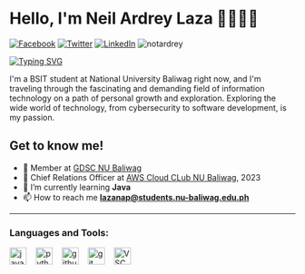 # Hello, I'm Neil Ardrey Laza 👋👨🏽‍💻

[![Facebook](https://img.shields.io/badge/Facebook-%231877F2.svg?&style=flat-square&logo=facebook&logoColor=white)](https://www.facebook.com/Aiiiyuuuuuu/following) [![Twitter](https://img.shields.io/badge/Twitter-%231DA1F2.svg?&style=flat-square&logo=twitter&logoColor=white)](https://twitter.com/Rdreyyyy?t=CCHMNGi6MxSFticBPzMiWg&s=09&fbclid=IwAR2FDPE5kOqioKYq0wekwaKhX0Z-gC5jjGlTgANwLlML1QZ2Co4CSZe8LCE) [![LinkedIn](https://img.shields.io/badge/LinkedIn-%230077B5.svg?&style=flat-square&logo=linkedin&logoColor=white)](https://www.linkedin.com/in/neil-ardrey-laza-8a3699291/) <img src="https://komarev.com/ghpvc/?username=notardrey&label=Profile%20views&color=0e75b6&style=flat" alt="notardrey" />

[![Typing SVG](https://readme-typing-svg.demolab.com?font=Fira+Code&weight=600&size=25&pause=300&color=00C8A4&vCenter=true&random=false&width=435&lines=Neil+Ardrey+Laza;BSIT+Student)](https://git.io/typing-svg)

I'm a BSIT student at National University Baliwag right now, and I'm traveling through the fascinating and demanding field of information technology on a path of personal growth and exploration. Exploring the wide world of technology, from cybersecurity to software development, is my passion.

## Get to know me!
- 💚 Member at [GDSC NU Baliwag](https://www.facebook.com/GDSCNUBaliwag)
- 💙 Chief Relations Officer at [AWS Cloud CLub NU Baliwag](https://www.facebook.com/AWSCloudClubNUB), 2023
- 🌱 I’m currently learning **Java**
- 📫 How to reach me **lazanap@students.nu-baliwag.edu.ph**
---
### Languages and Tools:
<div align="left">
  <img src="https://cdn.jsdelivr.net/gh/devicons/devicon/icons/java/java-original.svg" height="30" alt="java logo" />
  <img width="8" />
  <img src="https://cdn.jsdelivr.net/gh/devicons/devicon/icons/python/python-original.svg" height="30" alt="python logo" />
  <img width="8" />
  <img src="https://cdn.jsdelivr.net/gh/devicons/devicon/icons/github/github-original.svg" height="30" alt="github logo" />
  <img width="8" />
  <img src="https://cdn.jsdelivr.net/gh/devicons/devicon/icons/git/git-original.svg" height="30" alt="git logo" />
  <img width="8" />
  <img src="https://img.icons8.com/color/30/visual-studio-code-2019.png" height="30" alt="VSCode logo" />
</div>

